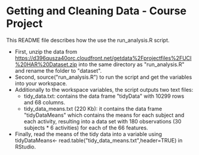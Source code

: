 Getting and Cleaning Data - Course Project
========================================
This README file describes how the use the run_analysis.R script.
* First, unzip the data from https://d396qusza40orc.cloudfront.net/getdata%2Fprojectfiles%2FUCI%20HAR%20Dataset.zip into the same directory as "run_analysis.R" and rename the folder to "dataset".
* Second, source("run_analysis.R") to run the script and get the variables into your workspace. 
* Additionally to the workspace variables, the script outputs two text files:
  - tidy_data.txt: contains the data frame "tidyData" with 10299 rows and 68 columns.
  - tidy_data_means.txt (220 Kb): it contains the data frame  "tidyDataMeans" which contains the means for each subject and each activity, resulting into a data set with 180 observations (30 subjects * 6 activities) for each of the 66 features.
* Finally, read the means of the tidy data into a variable using  tidyDataMeans<- read.table("tidy_data_means.txt",header=TRUE) in RStudio.
